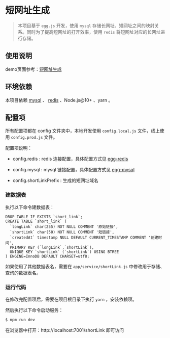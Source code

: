 # 短网址生成

> 本项目基于 `egg.js` 开发，使用 `mysql` 存储长网址、短网址之间的映射关系。同时为了提高短网址的打开效率，使用 `redis` 将短网址对应的长网址进行存储。

## 使用说明

demo页面参考：[短网址生成](http://www.ecool.fun/shortLink)

## 环境依赖

本项目依赖 [mysql](https://liucong1.github.io/2019/07/03/centos-mysql.html) 、 [redis](https://liucong1.github.io/2019/07/03/centos-redis.html) 、Node.js@10+ 、yarn 。

## 配置项

所有配置项都在 config 文件夹中，本地开发使用 `config.local.js` 文件，线上使用 `config.prod.js` 文件。

配置项说明：

* config.redis : redis 连接配置，具体配置方式见 [egg-redis](https://www.npmjs.com/package/egg-redis)

* config.mysql : mysql 链接配置，具体配置方式见 [egg-mysql](https://www.npmjs.com/package/egg-mysql)

* config.shortLinkPrefix : 生成的短网址域名

### 建数据表

执行以下命令建数据表：
```
DROP TABLE IF EXISTS `short_link`;
CREATE TABLE `short_link` (
  `longLink` char(255) NOT NULL COMMENT '原始链接',
  `shortLink` char(50) NOT NULL COMMENT '短链接',
  `createdAt` timestamp NULL DEFAULT CURRENT_TIMESTAMP COMMENT '创建时间',
  PRIMARY KEY (`longLink`,`shortLink`),
  UNIQUE KEY `shortLink` (`shortLink`) USING BTREE
) ENGINE=InnoDB DEFAULT CHARSET=utf8;
```
如果使用了其他数据表名，需要在 `app/service/shortLink.js` 中修改用于存储、查询的数据表名。

### 运行代码

在修改完配置项后，需要在项目根目录下执行 `yarn` ，安装依赖项。

然后执行以下命令启动服务：

```bash
$ npm run dev
```

在浏览器中打开：http://localhost:7001/shortLink 即可访问